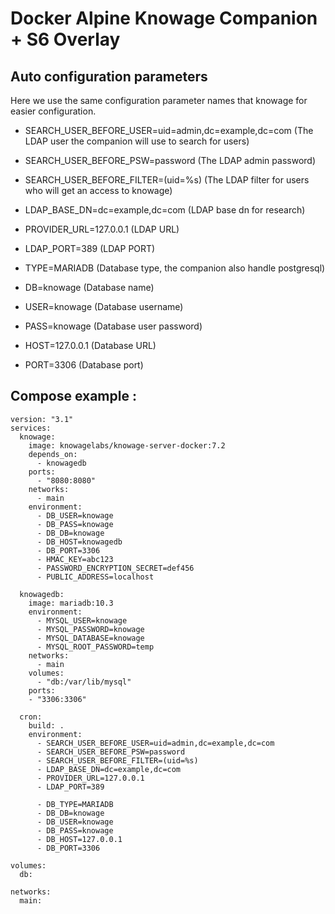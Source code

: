# Docker Alpine Knowage Companion + S6 Overlay

## Auto configuration parameters 

Here we use the same configuration parameter names that knowage for easier configuration.

- SEARCH_USER_BEFORE_USER=uid=admin,dc=example,dc=com (The LDAP user the companion will use to search for users)
- SEARCH_USER_BEFORE_PSW=password (The LDAP admin password)
- SEARCH_USER_BEFORE_FILTER=(uid=%s) (The LDAP filter for users who will get an access to knowage)
- LDAP_BASE_DN=dc=example,dc=com (LDAP base dn for research)
- PROVIDER_URL=127.0.0.1 (LDAP URL)
- LDAP_PORT=389 (LDAP PORT)

- TYPE=MARIADB (Database type, the companion also handle postgresql)
- DB=knowage (Database name)
- USER=knowage (Database username)
- PASS=knowage (Database user password)
- HOST=127.0.0.1 (Database URL)
- PORT=3306 (Database port)

## Compose example :

    version: "3.1"
    services:
      knowage:
        image: knowagelabs/knowage-server-docker:7.2
        depends_on:
          - knowagedb
        ports:
          - "8080:8080"
        networks:
          - main
        environment:
          - DB_USER=knowage
          - DB_PASS=knowage
          - DB_DB=knowage
          - DB_HOST=knowagedb
          - DB_PORT=3306
          - HMAC_KEY=abc123
          - PASSWORD_ENCRYPTION_SECRET=def456
          - PUBLIC_ADDRESS=localhost
    
      knowagedb:
        image: mariadb:10.3
        environment:
          - MYSQL_USER=knowage
          - MYSQL_PASSWORD=knowage
          - MYSQL_DATABASE=knowage
          - MYSQL_ROOT_PASSWORD=temp
        networks:
          - main
        volumes:
          - "db:/var/lib/mysql"
        ports:
        - "3306:3306"
    
      cron:
        build: .
        environment:
          - SEARCH_USER_BEFORE_USER=uid=admin,dc=example,dc=com
          - SEARCH_USER_BEFORE_PSW=password
          - SEARCH_USER_BEFORE_FILTER=(uid=%s)
          - LDAP_BASE_DN=dc=example,dc=com
          - PROVIDER_URL=127.0.0.1
          - LDAP_PORT=389
    
          - DB_TYPE=MARIADB
          - DB_DB=knowage
          - DB_USER=knowage
          - DB_PASS=knowage
          - DB_HOST=127.0.0.1
          - DB_PORT=3306
    
    volumes:
      db:
    
    networks:
      main: